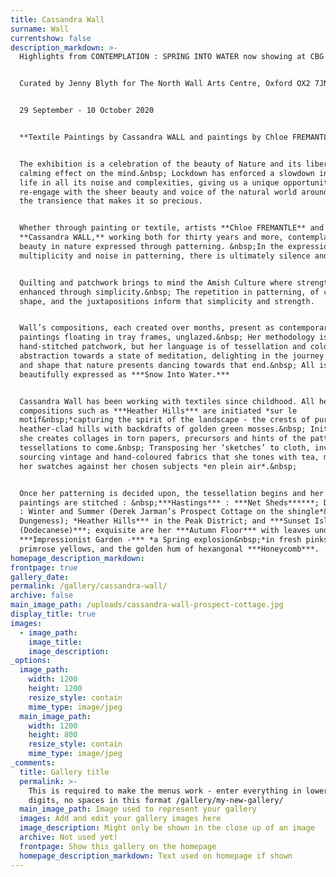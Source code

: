 ```yaml
---
title: Cassandra Wall
surname: Wall
currentshow: false
description_markdown: >-
  Highlights from CONTEMPLATION : SPRING INTO WATER now showing at CBG


  Curated by Jenny Blyth for The North Wall Arts Centre, Oxford OX2 7JN


  29 September - 10 October 2020


  **Textile Paintings by Cassandra WALL and paintings by Chloe FREMANTLE**


  The exhibition is a celebration of the beauty of Nature and its liberating and
  calming effect on the mind.&nbsp; Lockdown has enforced a slowdown in pace of
  life in all its noise and complexities, giving us a unique opportunity to
  re-engage with the sheer beauty and voice of the natural world around us, and
  the transience that makes it so precious.


  Whether through painting or textile, artists **Chloe FREMANTLE** and
  **Cassandra WALL,** working both for thirty years and more, contemplate that
  beauty in nature expressed through patterning. &nbsp;In the expression of the
  multiplicity and noise in patterning, there is ultimately silence and calm.


  Quilting and patchwork brings to mind the Amish Culture where strength is
  enhanced through simplicity.&nbsp; The repetition in patterning, of colour and
  shape, and the juxtapositions inform that simplicity and strength.


  Wall’s compositions, each created over months, present as contemporary textile
  paintings floating in tray frames, unglazed.&nbsp; Her methodology is
  hand-stitched patchwork, but her language is of tessellation and colourfield
  abstraction towards a state of meditation, delighting in the journey of colour
  and shape that nature presents dancing towards that end.&nbsp; All is
  beautifully expressed as ***Snow Into Water.***


  Cassandra Wall has been working with textiles since childhood. All her
  compositions such as ***Heather Hills*** are initiated *sur le
  motif&nbsp;*capturing the spirit of the landscape - the crests of purple
  heather-clad hills with backdrafts of golden green mosses.&nbsp; Initially,
  she creates collages in torn papers, precursors and hints of the patterns and
  tessellations to come.&nbsp; Transposing her ‘sketches’ to cloth, involves
  sourcing vintage and hand-coloured fabrics that she tones with tea, matching
  her swatches against her chosen subjects *en plein air*.&nbsp;


  Once her patterning is decided upon, the tessellation begins and her textile
  paintings are stitched : &nbsp;***Hastings*** : ***Net Sheds******; Dungeness
  : Winter and Summer (Derek Jarman’s Prospect Cottage on the shingle*&nbsp;at
  Dungeness); *Heather Hills*** in the Peak District; and ***Sunset Islands
  (Dodecanese)***; exquisite are her ***Autumn Floor*** with leaves underfoot,
  ***Impressionist Garden -*** *a Spring explosion&nbsp;*in fresh pinks and
  primrose yellows, and the golden hum of hexangonal ***Honeycomb***.
homepage_description_markdown:
frontpage: true
gallery_date:
permalink: /gallery/cassandra-wall/
archive: false
main_image_path: /uploads/cassandra-wall-prospect-cottage.jpg
display_title: true
images:
  - image_path:
    image_title:
    image_description:
_options:
  image_path:
    width: 1200
    height: 1200
    resize_style: contain
    mime_type: image/jpeg
  main_image_path:
    width: 1200
    height: 800
    resize_style: contain
    mime_type: image/jpeg
_comments:
  title: Gallery title
  permalink: >-
    This is required to make the menus work - enter everything in lower case, no
    digits, no spaces in this format /gallery/my-new-gallery/
  main_image_path: Image used to represent your gallery
  images: Add and edit your gallery images here
  image_description: Might only be shown in the close up of an image
  archive: Not used yet!
  frontpage: Show this gallery on the homepage
  homepage_description_markdown: Text used on homepage if shown
---
```

